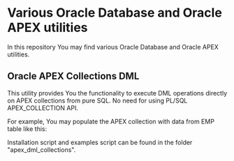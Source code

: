 # Various Oracle Database and Oracle APEX utilities
In this repository You may find various Oracle Database and Oracle APEX utilities.

## Oracle APEX Collections DML
This utility provides You the functionality to execute DML operations directly on APEX collections from pure SQL. No need for using PL/SQL APEX_COLLECTION API.

For example, You may populate the APEX collection with data from EMP table like this:



Installation script and examples script can be found in the folder "apex_dml_collections".

